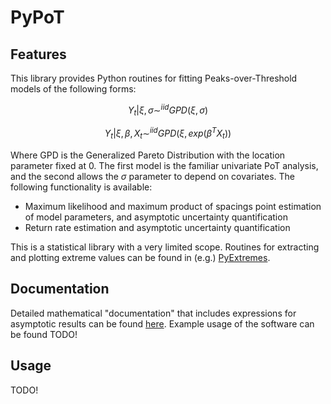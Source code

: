 # PyPoT

## Features

This library provides Python routines for fitting Peaks-over-Threshold models of the following forms:

```math
Y_t | \xi, \sigma \sim^{iid} GPD(\xi, \sigma)
```

```math
Y_t | \xi, \beta, X_t \sim^{iid} GPD(\xi, exp(\beta^T X_t))
```

Where GPD is the Generalized Pareto Distribution with the location parameter fixed at 0.  The first model is the familiar univariate PoT analysis, and the second allows the $\sigma$ parameter to depend on covariates.  The following functionality is available:

- Maximum likelihood and maximum product of spacings point estimation of model parameters, and asymptotic uncertainty quantification
- Return rate estimation and asymptotic uncertainty quantification

This is a statistical library with a very limited scope. Routines for extracting and plotting extreme values can be found in (e.g.) [PyExtremes](https://github.com/georgebv/pyextremes).

## Documentation

Detailed mathematical "documentation" that includes expressions for asymptotic results can be found [here](stats.md).  Example usage of the software can be found TODO!

## Usage

TODO!